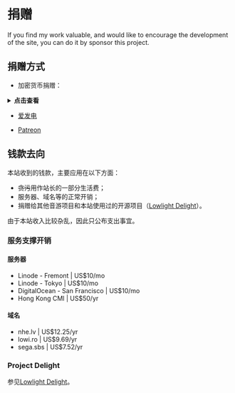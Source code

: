 # 捐赠

If you find my work valuable, and would like to encourage the development of the site, you can do it by sponsor this project.

## 捐赠方式

- 加密货币捐赠：

<details>
<summary><b>点击查看</b></summary>

- ETH (USDT-ERC20): 

  `0x620FC0D815DE319c17aF6b3B9Cf7db8d217926C1`

- BTC: 

  `34VD7Qxa2J5yvs7yVtLrqvXF7ecaqs61Ac`
  
- TRX (USDT-TRC20):

  `TY5oXjM3GcxhmR8TZJvBEP5DcbW6nfZbyc`

</details>

- [爱发电](https://afdian.net/@toyamaworks)

- [Patreon](https://www.patreon.com/lowlight_delight)

## 钱款去向

本站收到的钱款，主要应用在以下方面：

- ~~贪污~~用作站长的一部分生活费；
- 服务器、域名等的正常开销；
- 捐赠给其他音游项目和本站使用过的开源项目（[Lowlight Delight](/blog/2021/10/30/about-delight)）。

由于本站收入比较杂乱，因此只公布支出事宜。

### 服务支撑开销

#### 服务器

- Linode - Fremont | US$10/mo
- Linode - Tokyo | US$10/mo
- DigitalOcean - San Francisco | US$10/mo
- Hong Kong CMI | US$50/yr

#### 域名

- nhe.lv | US$12.25/yr
- lowi.ro | US$9.69/yr
- sega.sbs | US$7.52/yr

### Project Delight

参见[Lowlight Delight](/blog/2021/10/30/about-delight)。
